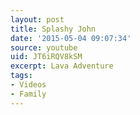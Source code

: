```yaml
---
layout: post
title: Splashy John
date: '2015-05-04 09:07:34'
source: youtube
uid: JT6iRQV8kSM
excerpt: Lava Adventure
tags:
- Videos
- Family
---
```

